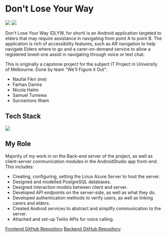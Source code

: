 # Don't Lose Your Way

![](/media/projects/dont-lose-your-way/dlyw-maps.jpg)
![](/media/projects/dont-lose-your-way/dlyw-login.jpg)

Don't Lose Your Way (DLYW, for short) is an Android application targeted to elders that may require assistance in navigating from point A to point B. The application is rich of accessibility features, such as AR navigation to help navigate Elders where to go and a carer-on-demand service to allow a registered loved-one assist in navigating through voice or text chat.

This is originally a capstone project for the subject IT Project in University of Melbourne. Done by team "We'll Figure it Out":

- Naufal Fikri (me)
- Farhan Darma
- Nicola Halim
- Samuel Tumewa
- Surviantoro Ilham

## Tech Stack

![](/media/projects/dont-lose-your-way/wfio-stack.png)

## My Role

Majority of my work in on the Back-end server of the project, as well as client-server communication modules in the AndroidStudio app front-end. This includes: 

- Creating, configuring, setting the Linux Azure Server to host the server.
- Designed and modelled PostgreSQL databases.
- Designed interaction models between client and server.
- Developed API endpoints on the server-side, as well as what they do.
- Developed authentication methods to verify users, as well as linking carers and elders.
- Created Android services to abstract and simplify communication to the server.
- Attached and set-up Twilio APIs for voice calling.

[Frontend GitHub Repository](https://github.com/naufik/COMP30022-WFIO-app)
[Backend GitHub Repository](https://github.com/naufik/COMP30022-WFIO-backend)